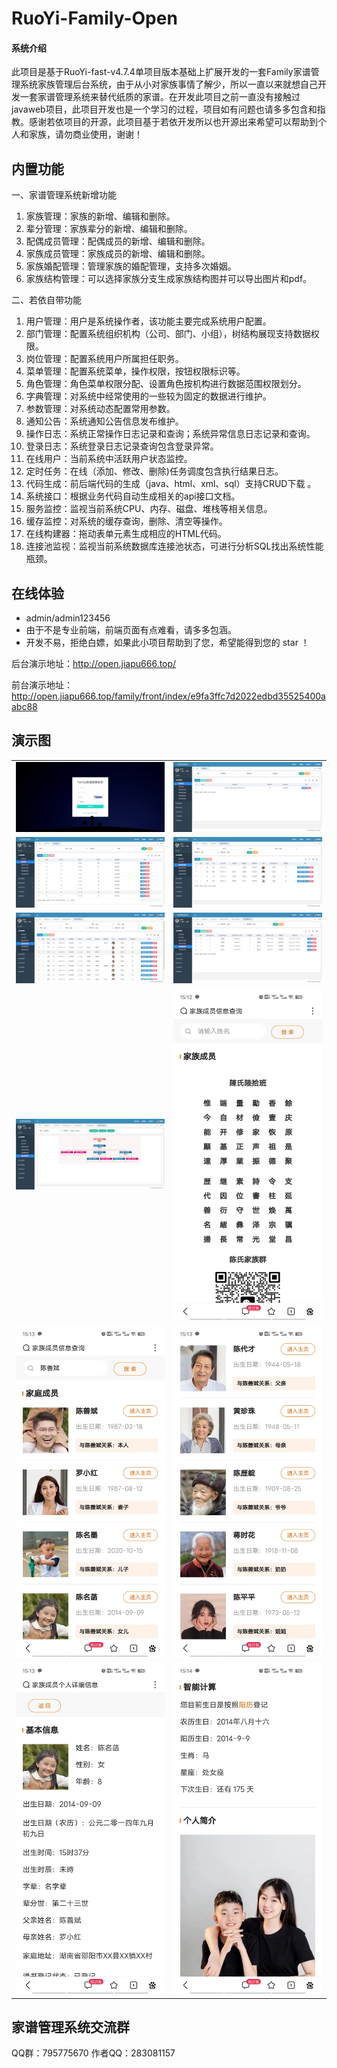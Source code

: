 # RuoYi-Family-Open

#### 系统介绍
此项目是基于RuoYi-fast-v4.7.4单项目版本基础上扩展开发的一套Family家谱管理系统家族管理后台系统，由于从小对家族事情了解少，所以一直以来就想自己开发一套家谱管理系统来替代纸质的家谱。在开发此项目之前一直没有接触过javaweb项目，此项目开发也是一个学习的过程，项目如有问题也请多多包含和指教。感谢若依项目的开源，此项目基于若依开发所以也开源出来希望可以帮助到个人和家族，请勿商业使用，谢谢！


## 内置功能
一、家谱管理系统新增功能
1. 家族管理：家族的新增、编辑和删除。
2. 辈分管理：家族辈分的新增、编辑和删除。
3. 配偶成员管理：配偶成员的新增、编辑和删除。
4. 家族成员管理：家族成员的新增、编辑和删除。
5. 家族婚配管理：管理家族的婚配管理，支持多次婚姻。
6. 家族结构管理：可以选择家族分支生成家族结构图并可以导出图片和pdf。

二、若依自带功能
1. 用户管理：用户是系统操作者，该功能主要完成系统用户配置。
2. 部门管理：配置系统组织机构（公司、部门、小组），树结构展现支持数据权限。
3. 岗位管理：配置系统用户所属担任职务。
4. 菜单管理：配置系统菜单，操作权限，按钮权限标识等。
5. 角色管理：角色菜单权限分配、设置角色按机构进行数据范围权限划分。
6. 字典管理：对系统中经常使用的一些较为固定的数据进行维护。
7. 参数管理：对系统动态配置常用参数。
8. 通知公告：系统通知公告信息发布维护。
9. 操作日志：系统正常操作日志记录和查询；系统异常信息日志记录和查询。
10. 登录日志：系统登录日志记录查询包含登录异常。
11. 在线用户：当前系统中活跃用户状态监控。
12. 定时任务：在线（添加、修改、删除)任务调度包含执行结果日志。
13. 代码生成：前后端代码的生成（java、html、xml、sql）支持CRUD下载 。
14. 系统接口：根据业务代码自动生成相关的api接口文档。
15. 服务监控：监视当前系统CPU、内存、磁盘、堆栈等相关信息。
16. 缓存监控：对系统的缓存查询，删除、清空等操作。
17. 在线构建器：拖动表单元素生成相应的HTML代码。
18. 连接池监视：监视当前系统数据库连接池状态，可进行分析SQL找出系统性能瓶颈。

## 在线体验

- admin/admin123456
- 由于不是专业前端，前端页面有点难看，请多多包涵。
- 开发不易，拒绝白嫖，如果此小项目帮助到了您，希望能得到您的 star ！

后台演示地址：http://open.jiapu666.top/

前台演示地址：http://open.jiapu666.top/family/front/index/e9fa3ffc7d2022edbd35525400aabc88


## 演示图

<table>
    <tr>
        <td><img src="https://raw.githubusercontent.com/chenhaibin415/ruo-yi-family-open/main/showimg/manage1.jpg"/></td>
        <td><img src="https://raw.githubusercontent.com/chenhaibin415/ruo-yi-family-open/main/showimg/manage2.jpg"/></td>
    </tr>
    <tr>
        <td><img src="https://raw.githubusercontent.com/chenhaibin415/ruo-yi-family-open/main/showimg/manage3.jpg"/></td>
        <td><img src="https://raw.githubusercontent.com/chenhaibin415/ruo-yi-family-open/main/showimg/manage4.jpg"/></td>
    </tr>
    <tr>
        <td><img src="https://raw.githubusercontent.com/chenhaibin415/ruo-yi-family-open/main/showimg/manage5.jpg"/></td>
        <td><img src="https://raw.githubusercontent.com/chenhaibin415/ruo-yi-family-open/main/showimg/manage6.jpg"/></td>
    </tr>
	<tr>
        <td><img src="https://raw.githubusercontent.com/chenhaibin415/ruo-yi-family-open/main/showimg/manage7.jpg"/></td>
        <td><img src="https://raw.githubusercontent.com/chenhaibin415/ruo-yi-family-open/main/showimg/index1.jpg"/></td>
    </tr>	 
    <tr>
        <td><img src="https://raw.githubusercontent.com/chenhaibin415/ruo-yi-family-open/main/showimg/index2.jpg"/></td>
        <td><img src="https://raw.githubusercontent.com/chenhaibin415/ruo-yi-family-open/main/showimg/index3.jpg"/></td>
    </tr>
	<tr>
        <td><img src="https://raw.githubusercontent.com/chenhaibin415/ruo-yi-family-open/main/showimg/index4.jpg"/></td>
        <td><img src="https://raw.githubusercontent.com/chenhaibin415/ruo-yi-family-open/main/showimg/index5.jpg"/></td>
    </tr>
</table>

## 家谱管理系统交流群

QQ群：795775670
作者QQ：283081157
